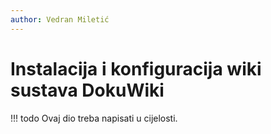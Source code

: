 ```yaml
---
author: Vedran Miletić
---
```


# Instalacija i konfiguracija wiki sustava DokuWiki

!!! todo
    Ovaj dio treba napisati u cijelosti.

